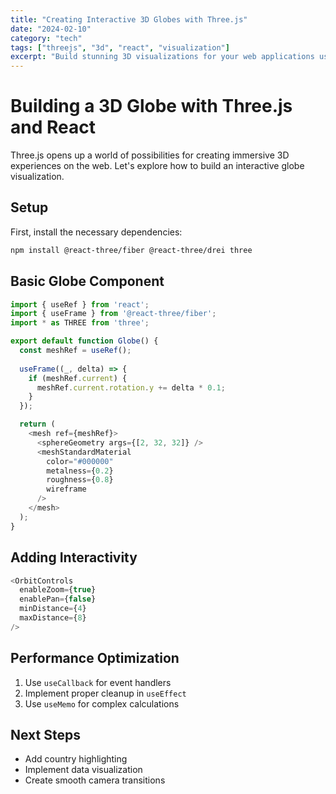 ```yaml
---
title: "Creating Interactive 3D Globes with Three.js"
date: "2024-02-10"
category: "tech"
tags: ["threejs", "3d", "react", "visualization"]
excerpt: "Build stunning 3D visualizations for your web applications using Three.js and React."
---
```


# Building a 3D Globe with Three.js and React

Three.js opens up a world of possibilities for creating immersive 3D experiences on the web. Let's explore how to build an interactive globe visualization.

## Setup

First, install the necessary dependencies:

```bash
npm install @react-three/fiber @react-three/drei three
```

## Basic Globe Component

```typescript
import { useRef } from 'react';
import { useFrame } from '@react-three/fiber';
import * as THREE from 'three';

export default function Globe() {
  const meshRef = useRef();
  
  useFrame((_, delta) => {
    if (meshRef.current) {
      meshRef.current.rotation.y += delta * 0.1;
    }
  });

  return (
    <mesh ref={meshRef}>
      <sphereGeometry args={[2, 32, 32]} />
      <meshStandardMaterial
        color="#000000"
        metalness={0.2}
        roughness={0.8}
        wireframe
      />
    </mesh>
  );
}
```

## Adding Interactivity

```typescript
<OrbitControls
  enableZoom={true}
  enablePan={false}
  minDistance={4}
  maxDistance={8}
/>
```

## Performance Optimization

1. Use `useCallback` for event handlers
2. Implement proper cleanup in `useEffect`
3. Use `useMemo` for complex calculations

## Next Steps

- Add country highlighting
- Implement data visualization
- Create smooth camera transitions
